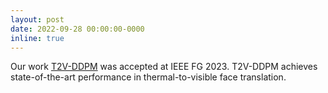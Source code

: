 ```yaml
---
layout: post
date: 2022-09-28 00:00:00-0000
inline: true
---
```


Our work <a href="https://ieeexplore.ieee.org/abstract/document/10042661">T2V-DDPM</a> was accepted at IEEE FG 2023. T2V-DDPM achieves state-of-the-art performance in thermal-to-visible face translation.